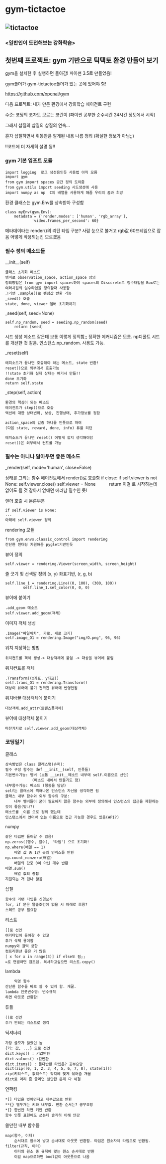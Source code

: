 # gym-tictactoe
![tictactoe](./img/Tic_Tac_Toe.gif)
----------------------------
### <일반인이 도전해보는 강화학습>
## 첫번째 프로젝트: gym 기반으로 틱택토 환경 만들어 보기
gym을 설치한 후 실행하면 돌아감! 파이썬 3.5로 만들었음!

gym폴더가 gym-tictactoe폴더가 있는 곳에 있어야 함!


https://github.com/openai/gym

다음 프로젝트: 내가 만든 환경에서 강화학습 에이전트 구현

수준: 코딩의 코자도 모르는 코린이 (파이썬 공부한 순수시간 24시간 정도에서 시작)

그래서 삽질의 삽질의 삽질의 연속...

혼자 삽질하면서 쥐똥만큼 알게된 내용 나름 정리 (확실한 정보가 아님;;)

!!코드에 더 자세히 설명 됨!!


### gym 기본 임포트 모듈

	import logging  로그 생성용인듯 사용법 아직 모름
	import gym
	from gym import spaces 공간 정의 도와줌
	from gym.utils import seeding 시드생성에 사용
	import numpy as np  C의 배열을 사용하게 해줌 우리의 꿈과 희망

환경 클래스는 gym.Env를 상속받아 구성함
	
	class myEnv(gym.Env):
		metadata = {'render.modes': ['human', 'rgb_array'], 
				'video.frames_per_second': 60}
		
메타데이타는 render()의 리턴 타입 구분? 사람 눈으로 볼거고 rgb값 60프레임으로 잡음
어떻게 작용되는진 모르겠음

### 필수 정의 메소드들

\_\_init\_\_(self)

	클래스 초기화 메소드
	멤버로 observation_space, action_space 정의
	정의방법은 from gym import spaces하여 spaces의 Disccrete로 정수타입을 Box로는 여러차원의 실수타입을 정의할때 사용함
	그러면 .sample()로 랜덤값 반환 가능
	_seed() 호출
	state, done, viewer 멤버 초기화하기


\_seed(self, seed=None)


	self.np_random, seed = seeding.np_random(seed)
        return [seed]
시드 생성 메소드 같은데 보통 이렇게 정의함;; 정확한 메커니즘은 모름.
np디폴트 시드를 개선한 것 같음. 인스턴스.np_random. 사용도 가능.



\_reset(self)
		
	에피소드가 끝나면 호출해야 하는 메소드, state 반환!
	reset()으로 외부에서 호출가능
	!!state 초기화 실제 상태는 여기서 만듦!!
	done 초기화
	return self.state 

\_step(self, action)

	환경의 핵심이 되는 메소드
	에이전트가 step()으로 호출
	액션에 대한 상태변화, 보상, 진행상태, 추가정보를 정함
	
	action_space의 값중 하나를 인풋으로 하여
	(다음 state, reward, done, info) 튜플 리턴
	
	에피소드가 끝나면 reset() 어떻게 할지 생각해야함
	reset()은 외부에서 컨트롤 가능

### 필수는 아니나 알아두면 좋은 메소드
\_render(self, mode='human', close=False)


상태를 그리는 함수 에이전트에서 render()로 호출함
        if close:
            if self.viewer is not None:
                self.viewer.close()
                self.viewer = None
            return
이걸 로 시작하는데 없어도 될 것 같아서 없애면 에러남 필수인 듯!

렌더 호출 시 본론부분

	if self.viewer is None:
	...
	아래에 self.viewer 정의


rendering 모듈

	from gym.envs.classic_control import rendering
	간단한 렌더링 지원해줌 pyglet기반인듯

뷰어 정의

	self.viewer = rendering.Viewer(screen_width, screen_height)

줄 긋기 및 선색깔 정의 (x, y) 좌표기반, (r, g, b)


	self.line_1 = rendering.Line((0, 100), (300, 100))
            self.line_1.set_color(0, 0, 0)

뷰어에 붙이기

	.add_geom 메소드
	self.viewer.add_geom(객체)
	

이미지 객체 생성

	.Image("파일위치", 가로, 세로 크기)
	self.image_O1 = rendering.Image("img/O.png", 96, 96)

위치 지정하는 방법

	위치컨트롤 객체 생성-> 대상객체에 붙임 -> 대상을 뷰어에 붙임

위치컨트롤 객체	

	.Transform((x좌표, y좌표))
	self.trans_O1 = rendering.Transform()
	대상이 뷰어에 붙기 전까진 뷰어에 반영안됨

위치바꿀 대상객체에 붙이기

	대상객체.add_attr(트랜스폼객체)

뷰어에 대상객체 붙이기

	마찬가지로 self.viewer.add_geom(대상객체)


### 코딩일기
클래스 
  
	상속방법은 class 클래스명(슈퍼):
	필수 구성 함수는 def __init__(self, 인풋들) 
	기본변수기능: 멤버 (보통 __init__메소드 내부에 self.이름으로 선언)
				(메소드 내에서 만들기도 함)
	내부함수기능: 메소드 (행동을 담당)
	self는 클래스에 찍혀나온 인스턴스 자신을 생각하면 됨
	클래스 내부 함수와 외부 함수의 구분:
		내부 멤버들이 굳이 필요하지 않은 함수는 외부에 정의해서 인스턴스의 접근을 제한하는 것이 좋음(맞나?)
	메소드를 _이름 으로 정의 했는데
	인스턴스에서 언더바 없는 이름으로 접근 가능한 경우도 있음(API?)

 numpy
  
	같은 타입만 들어갈 수 있음!
	np.zeros((행수, 열수), '타입') 으로 초기화!
	np.where(배열 == 1)
		배열 값 중 1인 곳의 인덱스를 반환
	np.count_nonzero(배열)
		배열의 값중 0이 아닌 개수 반환
	배열.sum()
		배열 값의 총합
	지원되는 거 겁나 많음
	
 삽질
 
	함수의 리턴 타입을 신경쓰자
	for, if 문은 탈출조건이 없을 시 아래로 흐름?
	스레드 공부 필요함

 리스트
 
	[]로 선언 
	여러타입이 들어갈 수 있고
	추가 삭제 용이함
	numpy와 찰떡 궁합
	컴프리핸션 좋은 거 많음
	[ x for x in range(3)] if else도 됨;;
	=로 연결하면 참조임. 복사하고싶으면 리스트.copy()

 lambda
 
    	익명 함수
	간단한 함수를 바로 쓸 수 있게 함. 개꿀.
	lambda 인풋변수명: 변수규칙
	하면 아웃풋 반환함!	

 튜플
  
	()로 선언
	추가 안되는 리스트로 생각


 딕셔너리
 
	가장 쓸모가 많았던 놈
	{키: 값, ...} 으로 선언
	dict.keys() : 키값반환
	dict.values() :값반환
	dict.items() : 둘다반환 타입은? 공부요망
	dict(zip([0, 1, 2, 3, 4, 5, 6, 7, 8], state[1]))
	zip(키리스트, 값리스트) 각각에 맞게 묶어줌 개꿀
	dict로 머리 좀 굴리면 웬만한 문제 다 해결

 언팩킹
 
 
	*[] 타입을 벗어던지고 내부값으로 반환
	**{} 별두개는 키와 내부값. 반환 순서는? 공부요망
	*{} 한번만 하면 키만 반환
	함수 인풋 표현에도 쓰는데 솔직히 이해 안감

쓸만한 내부 함수들


	map(함수, 이터)
		순서대로 함수에 넣고 순서대로 아웃풋 반환함. 타입은 원소자체 타입으로 반환됨.
	filter(규칙, 이터)
		이터의 원소 중 규칙에 맞는 원소 순서대로 반환
		이걸 map으로하면 bool값이 아웃풋으로 나옴
